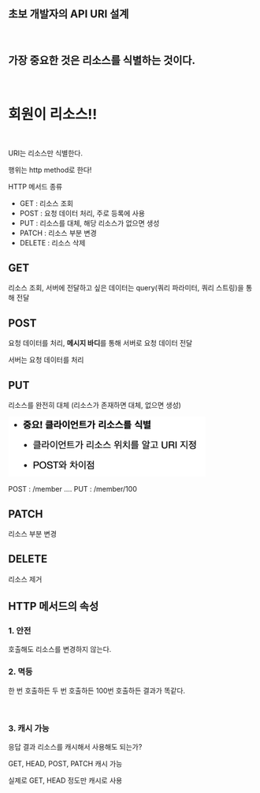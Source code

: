 <h2>초보 개발자의 API URI 설계</h2>
    <img src="img/4/초보개발자.png" alt="" width="400">
    <h2>가장 중요한 것은 <strong>리소스</strong>를 식별하는 것이다.</h2>
    <img src="img/4/리소스에 집중.png" alt="" width="400">
    <h1>회원이 리소스!!</h1>
    <img src="img/4/리소스는 회원.png" alt="" width="400">
    <p>URI는 리소스만 식별한다.</p>
    <p>행위는 http method로 한다!</p>
    <p>HTTP 메서드 종류</p>
    <ul>
        <li>GET : 리소스 조회</li>
        <li>POST : 요청 데이터 처리, 주로 등록에 사용</li>
        <li>PUT : 리소스를 대체, 해당 리소스가 없으면 생성</li>
        <li>PATCH : 리소스 부분 변경</li>
        <li>DELETE : 리소스 삭제</li>
    </ul>
    <h2>GET</h2>
    <p>리소스 조회, 서버에 전달하고 싶은 데이터는 query(쿼리 파라미터, 쿼리 스트링)을 통해 전달</p>
    <h2>POST</h2>
    <p>요청 데이터를 처리, <strong>메시지 바디</strong>를 통해 서버로 요청 데이터 전달</p>
    <p>서버는 요청 데이터를 처리</p>
    <h2>PUT</h2>
    <p>리소스를 완전히 대체 (리소스가 존재하면 대체, 없으면 생성)</p>
    <img src="img/4/PUT.png" alt="" width="400">
    <p>POST : /member  .... PUT : /member/100</p>
    <h2>PATCH</h2>
    <p>리소스 부분 변경</p>
    <h2>DELETE</h2>
    <p>리소스 제거</p>
    <h2>HTTP 메서드의 속성</h2>
    <h3>1. 안전</h3>
    <p>호출해도 리소스를 변경하지 않는다.</p>
    <h3>2. 멱등</h3>
    <p>한 번 호출하든 두 번 호출하든 100번 호출하든 결과가 똑같다.</p>
    <img src="img/4/멱등.png" alt="" width="400">
    <h3>3. 캐시 가능</h3>
    <p>응답 결과 리소스를 캐시해서 사용해도 되는가?</p>
    <p>GET, HEAD, POST, PATCH 캐시 가능</p>
    <p>실제로 GET, HEAD 정도만 캐시로 사용</p>